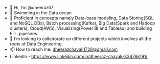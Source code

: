 - 👋 Hi, I’m @dheeraz07
- 👀 Swimming in the Data ocean.
- 🌱 Proficient in concepts namely Data-base modeling, 
                             Data Storing(SQL and NoSQL DBs), 
                             Batch processing(Kafka),
                             Big Data(Spark and Hadoop clusters),
                             Cloud(AWS), 
                             Visualizing(Power BI and Tableau) and 
                             building ETL pipelines. 
- 💞️ I’m looking to collaborate on different projects which involves all the roots of Data Engineering.
- 📫 How to reach me: dheerazchavali1728@gmail.com
- LinkedIn - https://www.linkedin.com/in/dheeraz-chavali-334768191/

<!---
dheeraz07/dheeraz07 is a ✨ special ✨ repository because its `README.md` (this file) appears on your GitHub profile.
You can click the Preview link to take a look at your changes.
--->
